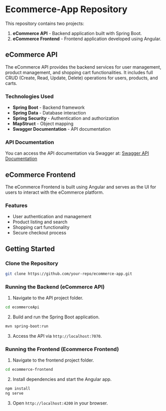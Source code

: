 # Ecommerce-App Repository

This repository contains two projects:
1. **eCommerce API** - Backend application built with Spring Boot.
2. **eCommerce Frontend** - Frontend application developed using Angular.

## eCommerce API
The eCommerce API provides the backend services for user management, product management, and shopping cart functionalities. It includes full CRUD (Create, Read, Update, Delete) operations for users, products, and carts.

### Technologies Used
- **Spring Boot** - Backend framework
- **Spring Data** - Database interaction
- **Spring Security** - Authentication and authorization
- **MapStruct** - Object mapping
- **Swagger Documentation** - API documentation

### API Documentation
You can access the API documentation via Swagger at:
[Swagger API Documentation](https://app.swaggerhub.com/apis/salmaabdallah-722/ecommerceApi/2.0)

## eCommerce Frontend
The eCommerce Frontend is built using Angular and serves as the UI for users to interact with the eCommerce platform.

### Features
- User authentication and management
- Product listing and search
- Shopping cart functionality
- Secure checkout process

## Getting Started
### Clone the Repository
```bash
git clone https://github.com/your-repo/ecommerce-app.git
```

### Running the Backend (eCommerce API)
1. Navigate to the API project folder.
```bash
cd ecommerceApi
```
2. Build and run the Spring Boot application.
```bash
mvn spring-boot:run
```
3. Access the API via `http://localhost:7070`.

### Running the Frontend (Ecommerce Frontend)
1. Navigate to the frontend project folder.
```bash
cd ecommerce-frontend
```
2. Install dependencies and start the Angular app.
```bash
npm install
ng serve
```
3. Open `http://localhost:4200` in your browser.



